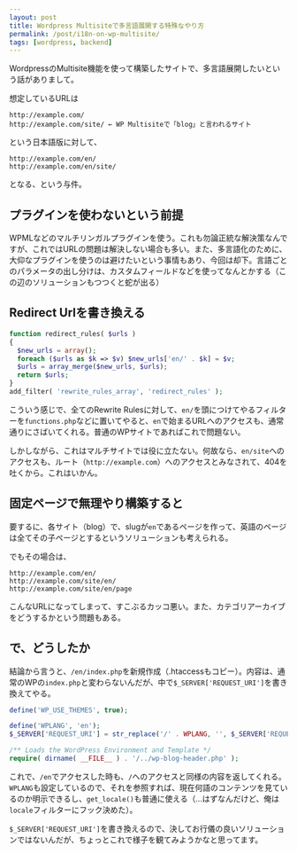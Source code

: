 ```yaml
---
layout: post
title: Wordpress Multisiteで多言語展開する特殊なやり方
permalink: /post/i18n-on-wp-multisite/
tags: [wordpress, backend]
---
```


WordpressのMultisite機能を使って構築したサイトで、多言語展開したいという話がありまして。

想定しているURLは

```
http://example.com/
http://example.com/site/ ← WP Multisiteで「blog」と言われるサイト
```

という日本語版に対して、

```
http://example.com/en/
http://example.com/en/site/
```

となる、という与件。

## プラグインを使わないという前提

WPMLなどのマルチリンガルプラグインを使う。これも勿論正統な解決策なんですが、これではURLの問題は解決しない場合も多い。また、多言語化のために、大仰なプラグインを使うのは避けたいという事情もあり、今回は却下。言語ごとのパラメータの出し分けは、カスタムフィールドなどを使ってなんとかする（この辺のソリューションもつつくと蛇が出る）

## Redirect Urlを書き換える

```php
function redirect_rules( $urls )
{
  $new_urls = array();
  foreach ($urls as $k => $v) $new_urls['en/' . $k] = $v;
  $urls = array_merge($new_urls, $urls);
  return $urls;
}
add_filter( 'rewrite_rules_array', 'redirect_rules' );
```

こういう感じで、全てのRewrite Rulesに対して、`en/`を頭につけてやるフィルターを`functions.php`などに置いてやると、`en`で始まるURLへのアクセスも、通常通りにさばいてくれる。普通のWPサイトであればこれで問題ない。

しかしながら、これはマルチサイトでは役に立たない。何故なら、`en/site`へのアクセスも、ルート（`http://example.com`）へのアクセスとみなされて、404を吐くから。これはいかん。

## 固定ページで無理やり構築すると

要するに、各サイト（blog）で、slugが`en`であるページを作って、英語のページは全てその子ページとするというソリューションも考えられる。

でもその場合は、

```
http://example.com/en/
http://example.com/site/en/
http://example.com/site/en/page
```

こんなURLになってしまって、すこぶるカッコ悪い。また、カテゴリアーカイブをどうするかという問題もある。

## で、どうしたか

結論から言うと、`/en/index.php`を新規作成（.htaccessもコピー）。内容は、通常のWPの`index.php`と変わらないんだが、中で`$_SERVER['REQUEST_URI']`を書き換えてやる。

```php
define('WP_USE_THEMES', true);

define('WPLANG', 'en');
$_SERVER['REQUEST_URI'] = str_replace('/' . WPLANG, '', $_SERVER['REQUEST_URI']);

/** Loads the WordPress Environment and Template */
require( dirname( __FILE__ ) . '/../wp-blog-header.php' );
```

これで、`/en`でアクセスした時も、`/`へのアクセスと同様の内容を返してくれる。`WPLANG`も設定しているので、それを参照すれば、現在何語のコンテンツを見ているのか明示できるし、`get_locale()`も普通に使える（…はずなんだけど、俺は`locale`フィルターにフック決めた）。

`$_SERVER['REQUEST_URI']`を書き換えるので、決してお行儀の良いソリューションではないんだが、ちょっとこれで様子を観てみようかなと思ってます。